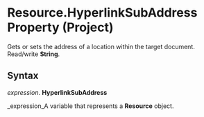 
# Resource.HyperlinkSubAddress Property (Project)

Gets or sets the address of a location within the target document. Read/write  **String**.


## Syntax

 _expression_. **HyperlinkSubAddress**

 _expression_A variable that represents a  **Resource** object.

